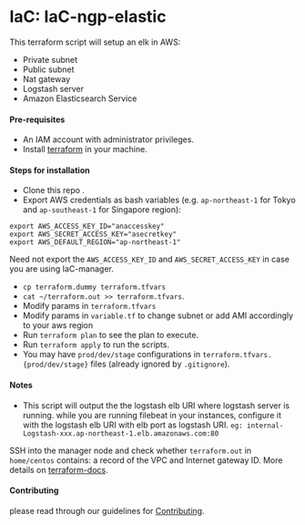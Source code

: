 # IaC: IaC-ngp-elastic

This terraform script will setup an elk in AWS:
 - Private subnet
 - Public subnet
 - Nat gateway
 - Logstash server
 - Amazon Elasticsearch Service

#### Pre-requisites
- An IAM account with administrator privileges.
- Install [terraform](https://www.terraform.io/intro/getting-started/install.html) in your machine.

#### Steps for installation
- Clone this repo .
- Export AWS credentials as bash variables (e.g. `ap-northeast-1` for Tokyo and `ap-southeast-1` for Singapore region):
```
export AWS_ACCESS_KEY_ID="anaccesskey"
export AWS_SECRET_ACCESS_KEY="asecretkey"
export AWS_DEFAULT_REGION="ap-northeast-1"
```

Need not export the `AWS_ACCESS_KEY_ID` and `AWS_SECRET_ACCESS_KEY` in case you are using  IaC-manager.
- `cp terraform.dummy terraform.tfvars`
- `cat ~/terraform.out >> terraform.tfvars`.
- Modify params in `terraform.tfvars`
- Modify params in `variable.tf` to change subnet or add AMI accordingly to your aws region
- Run `terraform plan` to see the plan to execute.
- Run `terraform apply` to run the scripts.
- You may have `prod/dev/stage` configurations in
`terraform.tfvars.{prod/dev/stage}` files (already ignored by `.gitignore`).



#### Notes
- This script will output the the logstash elb URI where logstash server is running. while you are running filebeat
in your instances, configure it with the logstash elb URI with elb port as logstash URI.
`eg: internal-Logstash-xxx.ap-northeast-1.elb.amazonaws.com:80`


SSH into the manager node and check whether `terraform.out` in `home/centos` contains:
a record of the VPC and Internet gateway ID.
More details on [terraform-docs](https://github.com/segmentio/terraform-docs).

#### Contributing
please read through our guidelines for [Contributing](.github/CONTRIBUTING.md).